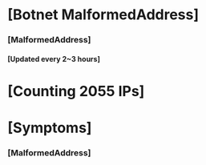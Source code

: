 # [Botnet MalformedAddress]
### [MalformedAddress]
#### [Updated every 2~3 hours]

# [Counting 2055 IPs]

# [Symptoms] 
###   [MalformedAddress]
